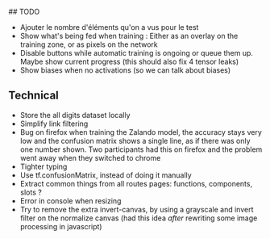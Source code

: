 ## TODO

- Ajouter le nombre d'éléments qu'on a vus pour le test
- Show what's being fed when training : Either as an overlay on the training zone, or as pixels on the network
- Disable buttons while automatic training is ongoing or queue them up. Maybe show current progress
  (this should also fix 4 tensor leaks)
- Show biases when no activations (so we can talk about biases)

## Technical

- Store the all digits dataset locally
- Simplify link filtering
- Bug on firefox when training the Zalando model, the accuracy stays very low and the confusion matrix shows a single line, as if there was only one number shown. Two participants had this on firefox and the problem went away when they switched to chrome
- Tighter typing
- Use tf.confusionMatrix, instead of doing it manually
- Extract common things from all routes pages: functions, components, slots ?
- Error in console when resizing
- Try to remove the extra invert-canvas, by using a grayscale and invert filter on the normalize canvas
  (had this idea _after_ rewriting some image processing in javascript)
